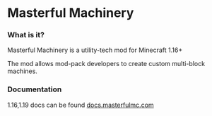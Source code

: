 # Masterful Machinery

### What is it?

Masterful Machinery is a utility-tech mod for Minecraft 1.16+

The mod allows mod-pack developers to create custom multi-block machines.

### Documentation

1.16,1.19 docs can be found [docs.masterfulmc.com](https://docs.masterfulmc.com/masterfulmachinery)
